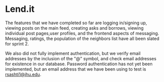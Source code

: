# Lend.it

The features that we have completed so far are logging in/signing up, viewing posts on the main feed, creating asks and borrows, viewing individual post pages,user profiles, and the frontend aspects of messaging. Messaging, ratings, the population of the neighbors list have all been slated for sprint 2. 

We also did not fully implement authentication, but we verify email addresses by the inclusion of the "@" symbol, and check email addresses for existence in our database. Password authentication has not yet been implemented, but an email address that we have been using to test is rsashti1@jhu.edu. 
